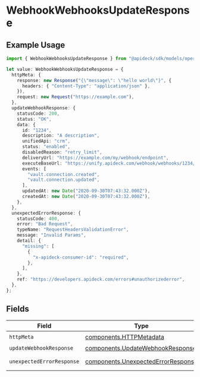 # WebhookWebhooksUpdateResponse

## Example Usage

```typescript
import { WebhookWebhooksUpdateResponse } from "@apideck/sdk/models/operations";

let value: WebhookWebhooksUpdateResponse = {
  httpMeta: {
    response: new Response("{\"message\": \"hello world\"}", {
      headers: { "Content-Type": "application/json" },
    }),
    request: new Request("https://example.com"),
  },
  updateWebhookResponse: {
    statusCode: 200,
    status: "OK",
    data: {
      id: "1234",
      description: "A description",
      unifiedApi: "crm",
      status: "enabled",
      disabledReason: "retry_limit",
      deliveryUrl: "https://example.com/my/webhook/endpoint",
      executeBaseUrl: "https://unify.apideck.com/webhook/webhooks/1234/execute",
      events: [
        "vault.connection.created",
        "vault.connection.updated",
      ],
      updatedAt: new Date("2020-09-30T07:43:32.000Z"),
      createdAt: new Date("2020-09-30T07:43:32.000Z"),
    },
  },
  unexpectedErrorResponse: {
    statusCode: 400,
    error: "Bad Request",
    typeName: "RequestHeadersValidationError",
    message: "Invalid Params",
    detail: {
      "missing": [
        {
          "x-apideck-consumer-id": "required",
        },
      ],
    },
    ref: "https://developers.apideck.com/errors#unauthorizederror",
  },
};
```

## Fields

| Field                                                                                    | Type                                                                                     | Required                                                                                 | Description                                                                              |
| ---------------------------------------------------------------------------------------- | ---------------------------------------------------------------------------------------- | ---------------------------------------------------------------------------------------- | ---------------------------------------------------------------------------------------- |
| `httpMeta`                                                                               | [components.HTTPMetadata](../../models/components/httpmetadata.md)                       | :heavy_check_mark:                                                                       | N/A                                                                                      |
| `updateWebhookResponse`                                                                  | [components.UpdateWebhookResponse](../../models/components/updatewebhookresponse.md)     | :heavy_minus_sign:                                                                       | Webhooks                                                                                 |
| `unexpectedErrorResponse`                                                                | [components.UnexpectedErrorResponse](../../models/components/unexpectederrorresponse.md) | :heavy_minus_sign:                                                                       | Unexpected error                                                                         |